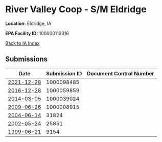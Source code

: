 # River Valley Coop - S/M Eldridge

**Location:** Eldridge, IA

**EPA Facility ID:** 100000113316

[Back to IA Index](../../index.md)

## Submissions

| Date | Submission ID | Document Control Number |
|------|--------------|-------------------------|
| [2021-12-28](submissions/1000098485.md) | 1000098485 |  |
| [2016-12-28](submissions/1000059859.md) | 1000059859 |  |
| [2014-03-05](submissions/1000039024.md) | 1000039024 |  |
| [2009-06-26](submissions/1000008915.md) | 1000008915 |  |
| [2004-06-14](submissions/31824.md) | 31824 |  |
| [2002-05-24](submissions/25851.md) | 25851 |  |
| [1999-06-21](submissions/9154.md) | 9154 |  |
